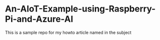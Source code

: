# An-AIoT-Example-using-Raspberry-Pi-and-Azure-AI
This is a sample repo for my howto article named in the subject
